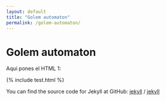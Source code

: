 ```yaml
---
layout: default
title: "Golem automaton"
permalink: /golem-automaton/
---
```


# Golem automaton

Aqui pones el HTML 1:

{% include test.html %}

You can find the source code for Jekyll at GitHub:
[jekyll][jekyll-organization] /
[jekyll](https://github.com/jekyll/jekyll)


[jekyll-organization]: https://github.com/jekyll
